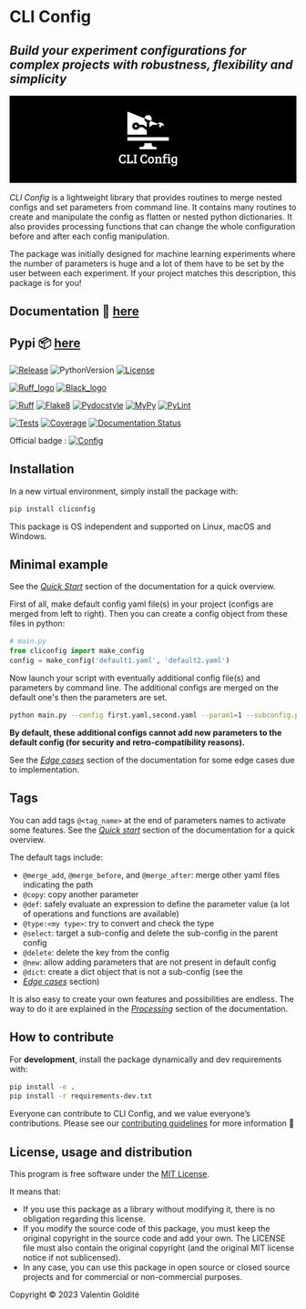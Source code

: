 # CLI Config

## *Build your experiment configurations for complex projects with robustness, flexibility and simplicity*

<p align="center">
  <img src="https://raw.githubusercontent.com/valentingol/cliconfig/main/docs/_static/logo_extend_black.png" />
</p>

*CLI Config* is a lightweight library that provides routines to merge nested configs
and set parameters from command line. It contains many routines to create and manipulate
the config as flatten or nested python dictionaries. It also provides processing functions
that can change the whole configuration before and after each config manipulation.

The package was initially designed for machine learning experiments where the
number of parameters is huge and a lot of them have to be set by the user between
each experiment. If your project matches this description, this package is for you!

## Documentation :memo: [here](https://valentingol.github.io/cliconfig)

## Pypi :package: [here](https://pypi.org/project/cliconfig/)

[![Release](https://img.shields.io/github/v/tag/valentingol/cliconfig?label=Pypi&logo=pypi&logoColor=yellow)](https://pypi.org/project/cliconfig/)
![PythonVersion](https://img.shields.io/badge/Python-3.7%20%7E%203.11-informational)
[![License](https://img.shields.io/github/license/valentingol/cliconfig?color=999)](https://stringfixer.com/fr/MIT_license)

[![Ruff_logo](https://img.shields.io/endpoint?url=https://raw.githubusercontent.com/charliermarsh/ruff/main/assets/badge/v1.json)](https://github.com/charliermarsh/ruff)
[![Black_logo](https://img.shields.io/badge/code%20style-black-000000.svg)](https://github.com/psf/black)

[![Ruff](https://github.com/valentingol/cliconfig/actions/workflows/ruff.yaml/badge.svg)](https://github.com/valentingol/cliconfig/actions/workflows/ruff.yaml)
[![Flake8](https://github.com/valentingol/cliconfig/actions/workflows/flake.yaml/badge.svg)](https://github.com/valentingol/cliconfig/actions/workflows/flake.yaml)
[![Pydocstyle](https://github.com/valentingol/cliconfig/actions/workflows/pydocstyle.yaml/badge.svg)](https://github.com/valentingol/cliconfig/actions/workflows/pydocstyle.yaml)
[![MyPy](https://github.com/valentingol/cliconfig/actions/workflows/mypy.yaml/badge.svg)](https://github.com/valentingol/cliconfig/actions/workflows/mypy.yaml)
[![PyLint](https://img.shields.io/endpoint?url=https://gist.githubusercontent.com/valentingol/ab12676c87f0eaa715bef0f8ad31a604/raw/cliconfig_pylint.json)](https://github.com/valentingol/cliconfig/actions/workflows/pylint.yaml)

[![Tests](https://github.com/valentingol/cliconfig/actions/workflows/tests.yaml/badge.svg)](https://github.com/valentingol/cliconfig/actions/workflows/tests.yaml)
[![Coverage](https://img.shields.io/endpoint?url=https://gist.githubusercontent.com/valentingol/098e9c7c53be88779ee52ef2f2bc8803/raw/cliconfig_tests.json)](https://github.com/valentingol/cliconfig/actions/workflows/tests.yaml)
[![Documentation Status](https://github.com/valentingol/cliconfig/actions/workflows/pdoc.yaml/badge.svg)](https://valentingol.github.io/cliconfig)

Official badge :
[![Config](https://custom-icon-badges.demolab.com/badge/cliconfig-black?logo=cliconfig)](https://github.com/valentingol/cliconfig)

## Installation

In a new virtual environment, simply install the package with:

```bash
pip install cliconfig
```

This package is OS independent and supported on Linux, macOS and Windows.

## Minimal example

See the [*Quick Start*](https://valentingol.github.io/cliconfig/cliconfig.html#quick-start)
section of the documentation for a quick overview.

First of all, make default config yaml file(s) in your project (configs are merged from left to right).
Then you can create a config object from these files in python:

```python
# main.py
from cliconfig import make_config
config = make_config('default1.yaml', 'default2.yaml')
```

Now launch your script with eventually additional config file(s) and parameters by command line.
The additional configs are merged on the default one's then the parameters are set.

```bash
python main.py --config first.yaml,second.yaml --param1=1 --subconfig.param2='foo'
```

**By default, these additional configs cannot add new parameters to the default config
(for security and retro-compatibility reasons).**

See the [*Edge cases*](https://valentingol.github.io/cliconfig/cliconfig.html#edge-cases)
section of the documentation for some edge cases due to implementation.

## Tags

You can add tags `@<tag_name>` at the end of parameters names to activate some features.
See the [*Quick start*](https://valentingol.github.io/cliconfig/cliconfig.html#quick-start)
section of the documentation for a quick overview.

The default tags include:

* `@merge_add`, `@merge_before`, and `@merge_after`: merge other yaml files
  indicating the path
* `@copy`: copy another parameter
* `@def`: safely evaluate an expression to define the parameter value (a lot of
  operations and functions are available)
* `@type:<my type>`: try to convert and check the type
* `@select`: target a sub-config and delete the sub-config in the parent config
* `@delete`: delete the key from the config
* `@new`: allow adding parameters that are not present in default config
* `@dict`: create a dict object that is not a sub-config (see the
* [*Edge cases*](https://valentingol.github.io/cliconfig/cliconfig.html#edge-cases) section)

It is also easy to create your own features and possibilities are endless. The way to do
it are explained in the
[*Processing*](https://valentingol.github.io/cliconfig/cliconfig.html#processing)
section of the documentation.

## How to contribute

For **development**, install the package dynamically and dev requirements with:

```bash
pip install -e .
pip install -r requirements-dev.txt
```

Everyone can contribute to CLI Config, and we value everyone’s contributions.
Please see our [contributing guidelines](CONTRIBUTING.md) for more information 🤗

## License, usage and distribution

This program is free software under the [MIT License](LICENSE).

It means that:

* If you use this package as a library without modifying it, there is no obligation
  regarding this license.
* If you modify the source code of this package, you must keep the original copyright
  in the source code and add your own. The LICENSE file must also contain the original
  copyright (and the original MIT license notice if not sublicensed).
* In any case, you can use this package in open source or closed source projects and for
  commercial or non-commercial purposes.

Copyright © 2023 Valentin Goldité
